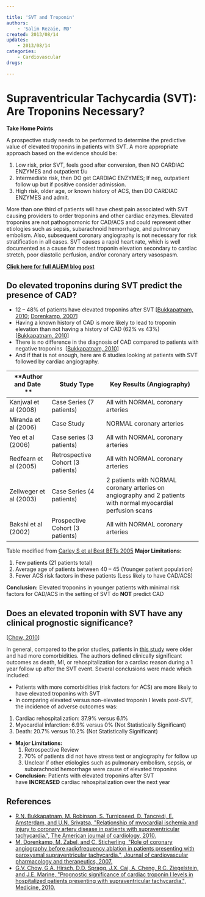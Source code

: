 ```yaml
---

title: 'SVT and Troponin'
authors:
    - 'Salim Rezaie, MD'
created: 2013/08/14
updates:
    - 2013/08/14
categories:
    - Cardiovascular
drugs: 

---
```



# Supraventricular Tachycardia (SVT): Are Troponins Necessary?

**Take Home Points**

A prospective study needs to be performed to determine the predictive value of elevated troponins in patients with SVT. A more appropriate approach based on the evidence should be:

1.  Low risk, prior SVT, feels good after conversion, then NO CARDIAC ENZYMES and outpatient f/u
2.  Intermediate risk, then DO get CARDIAC ENZYMES; If neg, outpatient follow up but if positive consider admission.
3.  High risk, older age, or known history of ACS, then DO CARDIAC ENZYMES and admit.

More than one third of patients will have chest pain associated with SVT causing providers to order troponins and other cardiac enzymes. Elevated troponins are not pathognomonic for CAD/ACS and could represent other etiologies such as sepsis, subarachnoid hemorrhage, and pulmonary embolism. Also, subsequent coronary angiography is not necessary for risk stratification in all cases. SVT causes a rapid heart rate, which is well documented as a cause for modest troponin elevation secondary to cardiac stretch, poor diastolic perfusion, and/or coronary artery vasospasm.

**[Click here for full ALiEM blog post](http://academiclifeinem.com/svt-are-troponins-necessary/)**

## Do elevated troponins during SVT predict the presence of CAD?

-   12 – 48% of patients have elevated troponins after SVT \[[Bukkapatnam, 2010](http://www.ncbi.nlm.nih.gov/pubmed/20643248); [Dorenkamp, 2007](http://www.ncbi.nlm.nih.gov/pubmed/17562784)\]
-   Having a known history of CAD is more likely to lead to troponin elevation than not having a history of CAD (62% vs 43%) \[[Bukkapatnam, 2010](http://www.ncbi.nlm.nih.gov/pubmed/20643248)\]
-   There is no difference in the diagnosis of CAD compared to patients with negative troponins  \[[Bukkapatnam, 2010](http://www.ncbi.nlm.nih.gov/pubmed/20643248)\]
-   And if that is not enough, here are 6 studies looking at patients with SVT followed by cardiac angiography.

|  **Author and Date  ** |  **Study Type**                   | **Key Results (Angiography)**                                                                                 |
|------------------------|-----------------------------------|---------------------------------------------------------------------------------------------------------------|
| Kanjwal et al (2008)   | Case Series (7 patients)          | All with NORMAL coronary arteries                                                                             |
| Miranda et al (2006)   | Case Study                        | NORMAL coronary arteries                                                                                      |
| Yeo et al (2006)       | Case series (3 patients)          | All with NORMAL coronary arteries                                                                             |
| Redfearn et al (2005)  | Retrospective Cohort (3 patients) | All with NORMAL coronary arteries                                                                             |
| Zellweger et al (2003) | Case Series (4 patients)          | 2 patients with NORMAL coronary arteries on angiography and 2 patients with normal myocardial perfusion scans |
| Bakshi et al (2002)    | Prospective Cohort (3 patients)   | All with NORMAL coronary arteries                                                                             |

Table modified from [Carley S et al Best BETs 2005](http://bestbets.org/bets/bet.php?id=1884)
**Major Limitations:**
1.  Few patients (21 patients total)
2.  Average age of patients between 40 – 45 (Younger patient population)
3.  Fewer ACS risk factors in these patients (Less likely to have CAD/ACS)

**Conclusion:** Elevated troponins in younger patients with minimal risk factors for CAD/ACS in the setting of SVT do **NOT** predict CAD  

## Does an elevated troponin with SVT have any clinical prognostic significance?

\[[Chow, 2010](http://www.ncbi.nlm.nih.gov/pubmed/20453600)\]

In general, compared to the prior studies, patients in [this study](http://www.ncbi.nlm.nih.gov/pubmed/20453600) were older and had more comorbidities. The authors defined clinically significant outcomes as death, MI, or rehospitalization for a cardiac reason during a 1 year follow up after the SVT event. Several conclusions were made which included:

-   Patients with more comorbidities (risk factors for ACS) are more likely to have elevated troponins with SVT
-   In comparing elevated versus non-elevated troponin I levels post-SVT, the incidence of adverse outcomes was:

1.  Cardiac rehospitalization: 37.9% versus 6.1%
2.  Myocardial infarction: 6.9% versus 0% (Not Statistically Significant)
3.  Death: 20.7% versus 10.2% (Not Statistically Significant)

-   **Major Limitations:**
    1.  Retrospective Review
    2.  70% of patients did not have stress test or angiography for follow up
    3.  Unclear if other etiologies such as pulmonary embolism, sepsis, or subarachnoid hemorrhage were cause of elevated troponins
-   **Conclusion:** Patients with elevated troponins after SVT have **INCREASED** cardiac rehospitalization over the next year

## References

-   [R.N. Bukkapatnam, M. Robinson, S. Turnipseed, D. Tancredi, E. Amsterdam, and U.N. Srivatsa, "Relationship of myocardial ischemia and injury to coronary artery disease in patients with supraventricular tachycardia.", The American journal of cardiology, 2010.](http://www.ncbi.nlm.nih.gov/pubmed/20643248)
-   [M. Dorenkamp, M. Zabel, and C. Sticherling, "Role of coronary angiography before radiofrequency ablation in patients presenting with paroxysmal supraventricular tachycardia.", Journal of cardiovascular pharmacology and therapeutics, 2007.](%20http://www.ncbi.nlm.nih.gov/pubmed/17562784)
-   [G.V. Chow, G.A. Hirsch, D.D. Spragg, J.X. Cai, A. Cheng, R.C. Ziegelstein, and J.E. Marine, "Prognostic significance of cardiac troponin I levels in hospitalized patients presenting with supraventricular tachycardia.", Medicine, 2010.](http://www.ncbi.nlm.nih.gov/pubmed/20453600)
